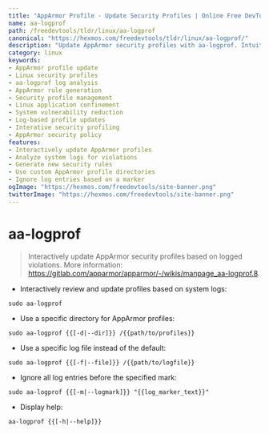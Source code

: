 ```yaml
---
title: "AppArmor Profile - Update Security Profiles | Online Free DevTools by Hexmos"
name: aa-logprof
path: /freedevtools/tldr/linux/aa-logprof
canonical: "https://hexmos.com/freedevtools/tldr/linux/aa-logprof/"
description: "Update AppArmor security profiles with aa-logprof. Intuitively manage application confinement and reduce system vulnerabilities. Free online tool, no registration required."
category: linux
keywords:
- AppArmor profile update
- Linux security profiles
- aa-logprof log analysis
- AppArmor rule generation
- Security profile management
- Linux application confinement
- System vulnerability reduction
- Log-based profile updates
- Interative security profiling
- AppArmor security policy
features:
- Interactively update AppArmor profiles
- Analyze system logs for violations
- Generate new security rules
- Use custom AppArmor profile directories
- Ignore log entries based on a marker
ogImage: "https://hexmos.com/freedevtools/site-banner.png"
twitterImage: "https://hexmos.com/freedevtools/site-banner.png"
---
```


# aa-logprof

> Interactively update AppArmor security profiles based on logged violations.
> More information: <https://gitlab.com/apparmor/apparmor/-/wikis/manpage_aa-logprof.8>.

- Interactively review and update profiles based on system logs:

`sudo aa-logprof`

- Use a specific directory for AppArmor profiles:

`sudo aa-logprof {{[-d|--dir]}} /{{path/to/profiles}}`

- Use a specific log file instead of the default:

`sudo aa-logprof {{[-f|--file]}} /{{path/to/logfile}}`

- Ignore all log entries before the specified mark:

`sudo aa-logprof {{[-m|--logmark]}} "{{log_marker_text}}"`

- Display help:

`aa-logprof {{[-h|--help]}}`

